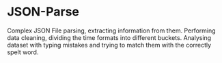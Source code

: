 # JSON-Parse
Complex JSON File parsing, extracting information from them. Performing data cleaning, dividing the time formats into different buckets. Analysing dataset with typing mistakes and trying to match them with the correctly spelt word.

